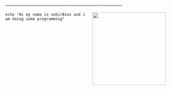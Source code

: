 
─────────────────────────────────────
</p>


<img align='right' src="https://cdn.discordapp.com/avatars/673152664145625088/03e8161bc0a39a93297ee1d2c20ca263.png?size=4096" width="230">

```shell
echo "Hi my name is xokirBios and i am doing some programming"


```




